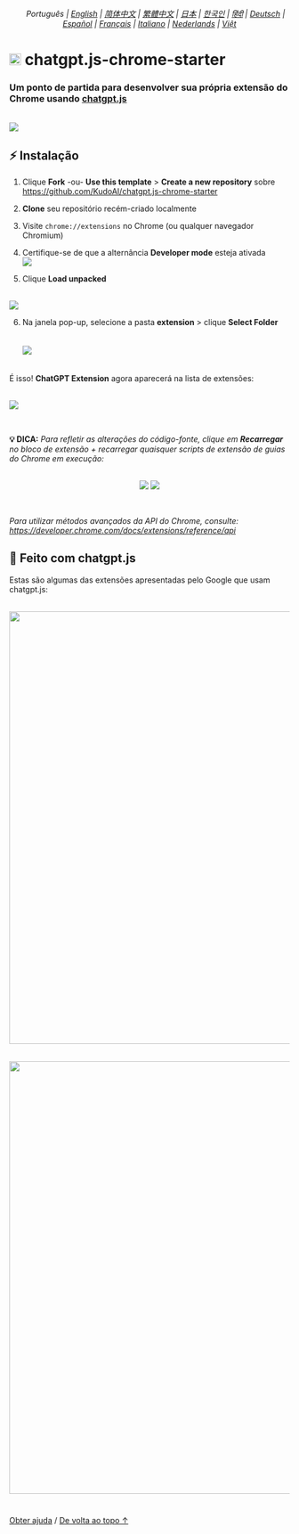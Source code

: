 <a id="top"></a>

<div align="center">
    <h6>
        <picture>
            <source type="image/svg+xml" media="(prefers-color-scheme: dark)" srcset="https://media.chatgptjs.org/images/icons/earth-americas-white-icon32.svg?main">
            <img height=14 src="https://media.chatgptjs.org/images/icons/earth-americas-icon32.svg?main">
        </picture>
        &nbsp;Português |
        <a href="../..#readme">English</a> |
        <a href="../zh-cn#readme">简体中文</a> |
        <a href="../zh-tw#readme">繁體中文</a> |
        <a href="../ja#readme">日本</a> |
        <a href="../ko#readme">한국인</a> |
        <a href="../hi#readme">हिंदी</a> |
        <a href="../de#readme">Deutsch</a> |
        <a href="../es#readme">Español</a> |
        <a href="../fr#readme">Français</a> |
        <a href="../it#readme">Italiano</a> |
        <a href="../nl#readme">Nederlands</a> |
        <a href="../vi#readme">Việt</a>
    </h6>
</div>

# <img height=21 src="https://media.chatgptjs.org/images/icons/platforms/chrome/icon32.png?8c852fa5"> chatgpt.js-chrome-starter

<h3>Um ponto de partida para desenvolver sua própria extensão do Chrome usando <a href="https://github.com/KudoAI/chatgpt.js">chatgpt.js</a></h3>

<br>

<img src="../../media/images/screenshots/extension-loaded.png">

## ⚡ Instalação

1. Clique **Fork** -ou- **Use this template** > **Create a new repository** sobre https://github.com/KudoAI/chatgpt.js-chrome-starter

2. **Clone** seu repositório recém-criado localmente

3. Visite `chrome://extensions` no Chrome (ou qualquer navegador Chromium)

4. Certifique-se de que a alternância **Developer mode** esteja ativada<br>
![](../../media/images/screenshots/developer-mode-toggle.png)

5. Clique **Load unpacked**<br><br>
<img src="../../media/images/screenshots/load-unpacked-button.png">
<br>

6. Na janela pop-up, selecione a pasta **extension** > clique **Select Folder**<br><br><br>
<img src="../../media/images/screenshots/select-extension-folder.png"><br><br>

É isso! **ChatGPT Extension** agora aparecerá na lista de extensões:

<br>

<img src="../../media/images/screenshots/chatgpt-extension-in-list.png">

<p><br>

**💡 DICA:** _Para refletir as alterações do código-fonte, clique em **Recarregar** no bloco de extensão + recarregar quaisquer scripts de extensão de guias do Chrome em execução:_

<div align="center">

<br>

<img src="../../media/images/screenshots/reload-extension-button.png">
<img src="../../media/images/screenshots/reload-page-button.png">

<p><br>

</div>

_Para utilizar métodos avançados da API do Chrome, consulte: https://developer.chrome.com/docs/extensions/reference/api_

## 🤖 Feito com chatgpt.js

Estas são algumas das extensões apresentadas pelo Google que usam chatgpt.js:

<div align="center">

<br>


<a href="https://chatgptinfinity.com" target="_blank" rel="noopener">
    <img width=777 src="https://cdn.jsdelivr.net/gh/adamlui/chatgpt-infinity@0f48c4e/chrome/media/images/tiles/marquee-promo-tile-1400x560.png">
</a>

<p><br>

<a href="https://chatgptwidescreen.com" target="_blank" rel="noopener">
    <img width=777 src="https://cdn.jsdelivr.net/gh/adamlui/chatgpt-widescreen@3ed0950/chrome/media/images/tiles/marquee-promo-tile-1400x560.png">
</a>

</div>

#

<a href="https://github.com/KudoAI/chatgpt.js-chrome-starter/issues">Obter ajuda</a> / <a href="#top">De volta ao topo ↑</a>
